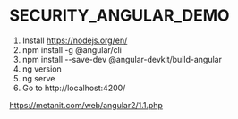 # SECURITY_ANGULAR_DEMO

1. Install https://nodejs.org/en/
2. npm install -g @angular/cli
3. npm install --save-dev @angular-devkit/build-angular
4. ng version
5. ng serve
6. Go to http://localhost:4200/

https://metanit.com/web/angular2/1.1.php
